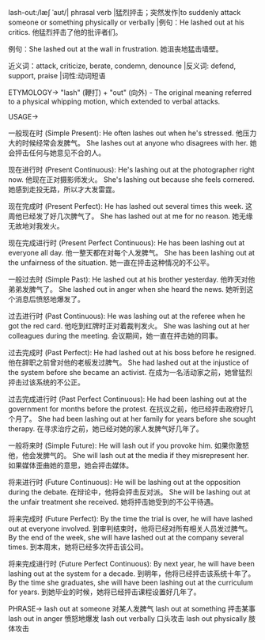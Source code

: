 lash-out:/læʃ ˈaʊt/| phrasal verb |猛烈抨击；突然发作|to suddenly attack someone or something physically or verbally |例句：He lashed out at his critics. 他猛烈抨击了他的批评者们。

例句：She lashed out at the wall in frustration. 她沮丧地猛击墙壁。

近义词：attack, criticize, berate, condemn, denounce |反义词: defend, support, praise |词性:动词短语

ETYMOLOGY->
"lash" (鞭打) + "out" (向外) -  The original meaning referred to a physical whipping motion, which extended to verbal attacks.

USAGE->

一般现在时 (Simple Present):
He often lashes out when he's stressed.  他压力大的时候经常会发脾气。
She lashes out at anyone who disagrees with her. 她会抨击任何与她意见不合的人。


现在进行时 (Present Continuous):
He's lashing out at the photographer right now. 他现在正对摄影师发火。
She's lashing out because she feels cornered. 她感到走投无路，所以才大发雷霆。


现在完成时 (Present Perfect):
He has lashed out several times this week. 这周他已经发了好几次脾气了。
She has lashed out at me for no reason. 她无缘无故地对我发火。


现在完成进行时 (Present Perfect Continuous):
He has been lashing out at everyone all day. 他一整天都在对每个人发脾气。
She has been lashing out at the unfairness of the situation. 她一直在抨击这种情况的不公平。


一般过去时 (Simple Past):
He lashed out at his brother yesterday. 他昨天对他弟弟发脾气了。
She lashed out in anger when she heard the news. 她听到这个消息后愤怒地爆发了。


过去进行时 (Past Continuous):
He was lashing out at the referee when he got the red card. 他吃到红牌时正对着裁判发火。
She was lashing out at her colleagues during the meeting. 会议期间，她一直在抨击她的同事。


过去完成时 (Past Perfect):
He had lashed out at his boss before he resigned. 他在辞职之前曾对他的老板发过脾气。
She had lashed out at the injustice of the system before she became an activist. 在成为一名活动家之前，她曾猛烈抨击过该系统的不公正。


过去完成进行时 (Past Perfect Continuous):
He had been lashing out at the government for months before the protest. 在抗议之前，他已经抨击政府好几个月了。
She had been lashing out at her family for years before she sought therapy. 在寻求治疗之前，她已经对她的家人发脾气好几年了。


一般将来时 (Simple Future):
He will lash out if you provoke him. 如果你激怒他，他会发脾气的。
She will lash out at the media if they misrepresent her. 如果媒体歪曲她的意思，她会抨击媒体。


将来进行时 (Future Continuous):
He will be lashing out at the opposition during the debate. 在辩论中，他将会抨击反对派。
She will be lashing out at the unfair treatment she received. 她将抨击她受到的不公平待遇。


将来完成时 (Future Perfect):
By the time the trial is over, he will have lashed out at everyone involved. 到审判结束时，他将已经对所有相关人员发过脾气。
By the end of the week, she will have lashed out at the company several times. 到本周末，她将已经多次抨击该公司。


将来完成进行时 (Future Perfect Continuous):
By next year, he will have been lashing out at the system for a decade. 到明年，他将已经抨击该系统十年了。
By the time she graduates, she will have been lashing out at the curriculum for years. 到她毕业的时候，她将已经抨击课程设置好几年了。




PHRASE->
lash out at someone  对某人发脾气
lash out at something  抨击某事
lash out in anger  愤怒地爆发
lash out verbally  口头攻击
lash out physically  肢体攻击

